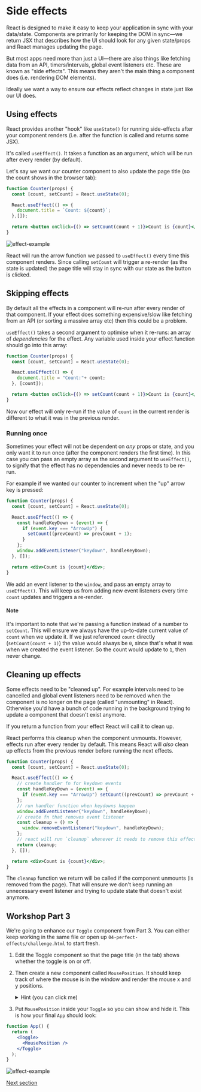 # Side effects

React is designed to make it easy to keep your application in sync with your data/state. Components are primarily for keeping the DOM in sync—we return JSX that describes how the UI should look for any given state/props and React manages updating the page.

But most apps need more than just a UI—there are also things like fetching data from an API, timers/intervals, global event listeners etc. These are known as "side effects". This means they aren't the main thing a component does (i.e. rendering DOM elements).

Ideally we want a way to ensure our effects reflect changes in state just like our UI does.

## Using effects

React provides another "hook" like `useState()` for running side-effects after your component renders (i.e. after the function is called and returns some JSX).

It's called `useEffect()`. It takes a function as an argument, which will be run after every render (by default).

Let's say we want our counter component to also update the page title (so the count shows in the browser tab):

```jsx
function Counter(props) {
  const [count, setCount] = React.useState(0);

  React.useEffect(() => {
    document.title = `Count: ${count}`;
  },[]);

  return <button onClick={() => setCount(count + 1)}>Count is {count}</button>;
}
```

![effect-example](https://user-images.githubusercontent.com/9408641/57864430-c9ecac00-77f3-11e9-8811-1242688c3e7d.gif)

React will run the arrow function we passed to `useEffect()` every time this component renders. Since calling `setCount` will trigger a re-render (as the state is updated) the page title will stay in sync with our state as the button is clicked.

## Skipping effects

By default all the effects in a component will re-run after every render of that component. If your effect does something expensive/slow like fetching from an API (or sorting a massive array etc) then this could be a problem.

`useEffect()` takes a second argument to optimise when it re-runs: an array of _dependencies_ for the effect. Any variable used inside your effect function should go into this array:

```jsx
function Counter(props) {
  const [count, setCount] = React.useState(0);

  React.useEffect(() => {
    document.title = "Count:"+ count;
  }, [count]);

  return <button onClick={() => setCount(count + 1)}>Count is {count}</button>;
}
```

Now our effect will only re-run if the value of `count` in the current render is different to what it was in the previous render.

### Running once

Sometimes your effect will not be dependent on _any_ props or state, and you only want it to run once (after the component renders the first time). In this case you can pass an empty array as the second argument to `useEffect()`, to signify that the effect has no dependencies and never needs to be re-run.

For example if we wanted our counter to increment when the "up" arrow key is pressed:

```jsx
function Counter(props) {
  const [count, setCount] = React.useState(0);

  React.useEffect(() => {
    const handleKeyDown = (event) => {
      if (event.key === "ArrowUp") {
        setCount((prevCount) => prevCount + 1);
      }
    };
    window.addEventListener("keydown", handleKeyDown);
  }, []);

  return <div>Count is {count}</div>;
}
```

We add an event listener to the `window`, and pass an empty array to `useEffect()`. This will keep us from adding new event listeners every time `count` updates and triggers a re-render.

#### Note

It's important to note that we're passing a function instead of a number to `setCount`. This will ensure we always have the up-to-date current value of `count` when we update it. If we just referenced `count` directly (`setCount(count + 1)`) the value would always be `0`, since that's what it was when we created the event listener. So the count would update to `1`, then never change.

## Cleaning up effects

Some effects need to be "cleaned up". For example intervals need to be cancelled and global event listeners need to be removed when the component is no longer on the page (called "unmounting" in React). Otherwise you'd have a bunch of code running in the background trying to update a component that doesn't exist anymore.

If you return a function from your effect React will call it to clean up.

React performs this cleanup when the component unmounts. However, effects run after every render by default. This means React will _also_ clean up effects from the previous render before running the next effects.

```jsx
function Counter(props) {
  const [count, setCount] = React.useState(0);

  React.useEffect(() => {
    // create handler fn for keydown events
    const handleKeyDown = (event) => {
      if (event.key === "ArrowUp") setCount((prevCount) => prevCount + 1);
    };
    // run handler function when keydowns happen
    window.addEventListener("keydown", handleKeyDown);
    // create fn that removes event listener
    const cleanup = () => {
      window.removeEventListener("keydown", handleKeyDown);
    };
    // react will run `cleanup` whenever it needs to remove this effect
    return cleanup;
  }, []);

  return <div>Count is {count}</div>;
}
```

The `cleanup` function we return will be called if the component unmounts (is removed from the page). That will ensure we don't keep running an unnecessary event listener and trying to update state that doesn't exist anymore.

## Workshop Part 3

We're going to enhance our `Toggle` component from Part 3. You can either keep working in the same file or open up `04-perfect-effects/challenge.html` to start fresh.

1. Edit the Toggle component so that the page title (in the tab) shows whether the toggle is on or off.

1. Then create a new component called `MousePosition`. It should keep track of where the mouse is in the window and render the mouse x and y positions.

   <details>
   <summary>
   Hint (you can click me)
   </summary>

   You can keep track of where the mouse is with a "mousemove" event listener on the `window`.

   ```js
   const handleMouseMove = (event) => {
     console.log(event.x, event.y);
   };
   ```

   </details>

1. Put `MousePosition` inside your `Toggle` so you can show and hide it. This is how your final `App` should look:

```jsx
function App() {
  return (
    <Toggle>
      <MousePosition />
    </Toggle>
  );
}
```

![effect-example](https://user-images.githubusercontent.com/9408641/58380308-758dbd00-7fa7-11e9-8e93-cdc945530d55.gif)

[Next section](/05-transform-the-form)
